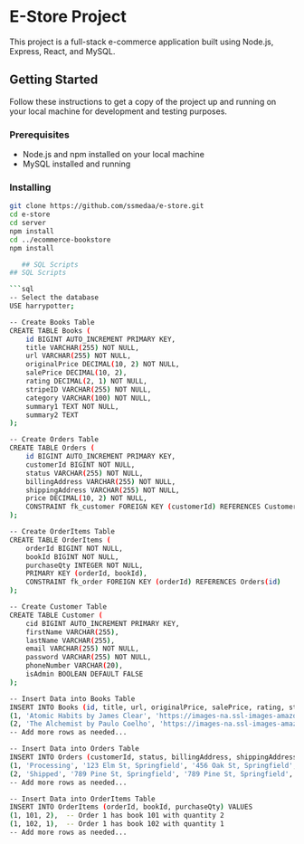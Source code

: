 # E-Store Project

This project is a full-stack e-commerce application built using Node.js, Express, React, and MySQL.

## Getting Started

Follow these instructions to get a copy of the project up and running on your local machine for development and testing purposes.

### Prerequisites

- Node.js and npm installed on your local machine
- MySQL installed and running

### Installing

```bash
git clone https://github.com/ssmedaa/e-store.git
cd e-store
cd server
npm install
cd ../ecommerce-bookstore
npm install

   ## SQL Scripts
## SQL Scripts

```sql
-- Select the database
USE harrypotter;

-- Create Books Table
CREATE TABLE Books (
    id BIGINT AUTO_INCREMENT PRIMARY KEY,
    title VARCHAR(255) NOT NULL,
    url VARCHAR(255) NOT NULL,
    originalPrice DECIMAL(10, 2) NOT NULL,
    salePrice DECIMAL(10, 2),
    rating DECIMAL(2, 1) NOT NULL,
    stripeID VARCHAR(255) NOT NULL,
    category VARCHAR(100) NOT NULL,
    summary1 TEXT NOT NULL,
    summary2 TEXT
);

-- Create Orders Table
CREATE TABLE Orders (
    id BIGINT AUTO_INCREMENT PRIMARY KEY,
    customerId BIGINT NOT NULL,
    status VARCHAR(255) NOT NULL,
    billingAddress VARCHAR(255) NOT NULL,
    shippingAddress VARCHAR(255) NOT NULL,
    price DECIMAL(10, 2) NOT NULL,
    CONSTRAINT fk_customer FOREIGN KEY (customerId) REFERENCES Customer(cid)
);

-- Create OrderItems Table
CREATE TABLE OrderItems (
    orderId BIGINT NOT NULL,
    bookId BIGINT NOT NULL,
    purchaseQty INTEGER NOT NULL,
    PRIMARY KEY (orderId, bookId),
    CONSTRAINT fk_order FOREIGN KEY (orderId) REFERENCES Orders(id)
);

-- Create Customer Table
CREATE TABLE Customer (
    cid BIGINT AUTO_INCREMENT PRIMARY KEY,
    firstName VARCHAR(255),
    lastName VARCHAR(255),
    email VARCHAR(255) NOT NULL,
    password VARCHAR(255) NOT NULL,
    phoneNumber VARCHAR(20),
    isAdmin BOOLEAN DEFAULT FALSE
);

-- Insert Data into Books Table
INSERT INTO Books (id, title, url, originalPrice, salePrice, rating, stripeID, category, summary1, summary2) VALUES
(1, 'Atomic Habits by James Clear', 'https://images-na.ssl-images-amazon.com/images/I/91bYsX41DVL.jpg', 27.99, 15.99, 5, 'price_1OxDDtDH16DQa3RUr6Cx0O4z', 'Non-Fiction', "This best-selling book by James Clear provides practical strategies for forming good habits, breaking bad ones, and mastering the tiny behaviors that lead to remarkable results.", "Originally priced at $27.99, it's now available for $15.99, making it an affordable investment in self-improvement."),
(2, 'The Alchemist by Paulo Coelho', 'https://images-na.ssl-images-amazon.com/images/I/71aFt4+OTOL.jpg', 16.99, NULL, 5, 'price_1OxESZDH16DQa3RUP6ie2WSI', 'Fiction', "Paulo Coelho's timeless novel tells the story of a young shepherd on a journey to discover the meaning of life, blending mysticism, wisdom, and self-discovery.", "While the sale price is not specified, its original price of $16.99 reflects its enduring popularity and the profound impact it has on readers."),
-- Add more rows as needed...

-- Insert Data into Orders Table
INSERT INTO Orders (customerId, status, billingAddress, shippingAddress, price) VALUES
(1, 'Processing', '123 Elm St, Springfield', '456 Oak St, Springfield', 19.99),
(2, 'Shipped', '789 Pine St, Springfield', '789 Pine St, Springfield', 29.99),
-- Add more rows as needed...

-- Insert Data into OrderItems Table
INSERT INTO OrderItems (orderId, bookId, purchaseQty) VALUES
(1, 101, 2),  -- Order 1 has book 101 with quantity 2
(1, 102, 1),  -- Order 1 has book 102 with quantity 1
-- Add more rows as needed...
